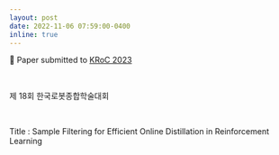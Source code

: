 ```yaml
---
layout: post
date: 2022-11-06 07:59:00-0400
inline: true
---
```


📜 Paper submitted to [KRoC 2023](https://kros.org/) 

<br/>

제 18회 한국로봇종합학술대회 

<br/>

Title : Sample Filtering for Efficient Online  Distillation in  Reinforcement Learning

